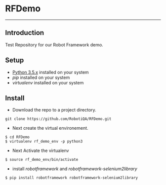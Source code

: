 # RFDemo
----------------
## Introduction
Test Repository for our Robot Framework demo.

## Setup
- [Python 3.5.x](https://www.python.org/downloads) installed on your system
- *pip* installed on your system
- *virtualenv* installed on your system

## Install
- Download the repo to a project directory.

```
git clone https://github.com/RobotiQA/RFDemo.git
```

 - Next create the virtual environement.
```
$ cd RFDemo
$ virtualenv rf_demo_env -p python3
```

- Next Activate the virtualenv

```
$ source rf_demo_env/bin/activate
```
- install *robotframework* and *robotframework-selenium2library*

```
$ pip install robotframework robotframework-selenium2library
```
